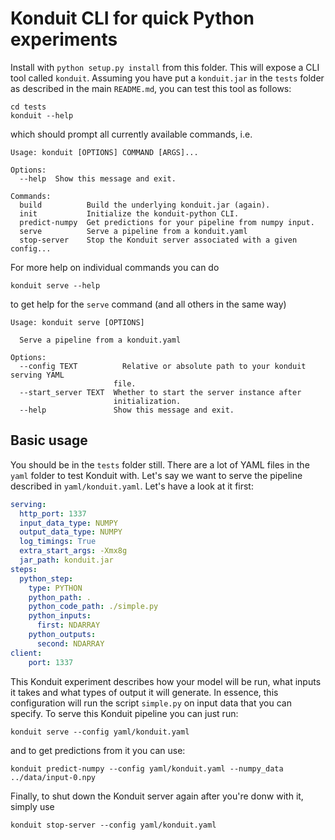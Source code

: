 # Konduit CLI for quick Python experiments

Install with `python setup.py install` from this folder. This will expose a CLI tool called
`konduit`. Assuming you have put a `konduit.jar` in the `tests` folder as described
in the main `README.md`, you can test this tool as follows:

```shell script
cd tests
konduit --help
```

which should prompt all currently available commands, i.e.

```text
Usage: konduit [OPTIONS] COMMAND [ARGS]...

Options:
  --help  Show this message and exit.

Commands:
  build          Build the underlying konduit.jar (again).
  init           Initialize the konduit-python CLI.
  predict-numpy  Get predictions for your pipeline from numpy input.
  serve          Serve a pipeline from a konduit.yaml
  stop-server    Stop the Konduit server associated with a given config...
```

For more help on individual commands you can do
```shell script
konduit serve --help
```

to get help for the `serve` command (and all others in the same way)

```text
Usage: konduit serve [OPTIONS]

  Serve a pipeline from a konduit.yaml

Options:
  --config TEXT          Relative or absolute path to your konduit serving YAML
                       file.
  --start_server TEXT  Whether to start the server instance after 
                       initialization.
  --help               Show this message and exit.
```

## Basic usage

You should be in the `tests` folder still. There are a lot of YAML files in the `yaml` folder
to test Konduit with. Let's say we want to serve the pipeline described in `yaml/konduit.yaml`.
Let's have a look at it first:

```yaml
serving:
  http_port: 1337
  input_data_type: NUMPY
  output_data_type: NUMPY
  log_timings: True
  extra_start_args: -Xmx8g
  jar_path: konduit.jar
steps:
  python_step:
    type: PYTHON
    python_path: .
    python_code_path: ./simple.py
    python_inputs:
      first: NDARRAY
    python_outputs:
      second: NDARRAY
client:
    port: 1337
```

This Konduit experiment describes how your model will be run, what inputs it takes and
what types of output it will generate. In essence, this configuration will run the script
`simple.py` on input data that you can specify. To serve this Konduit pipeline you can
just run:

```shell script
konduit serve --config yaml/konduit.yaml
```

and to get predictions from it you can use:

```shell script
konduit predict-numpy --config yaml/konduit.yaml --numpy_data ../data/input-0.npy 

```

Finally, to shut down the Konduit server again after you're donw with it, simply use

```shell script
konduit stop-server --config yaml/konduit.yaml
``` 
